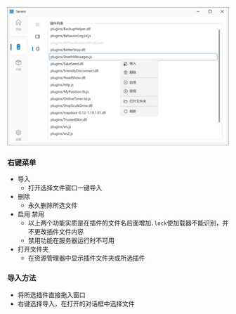 
![插件管理](../imgs/plugin.png)

### 右键菜单

- 导入
  - 打开选择文件窗口一键导入
- 删除
  - 永久删除所选文件
- 启用 禁用
  - 以上两个功能实质是在插件的文件名后面增加`.lock`使加载器不能识别，并不更改插件文件内容
  - 禁用功能在服务器运行时不可用
- 打开文件夹
  - 在资源管理器中显示插件文件夹或所选插件

### 导入方法

- 将所选插件直接拖入窗口
- 右键选择导入，在打开的对话框中选择文件
